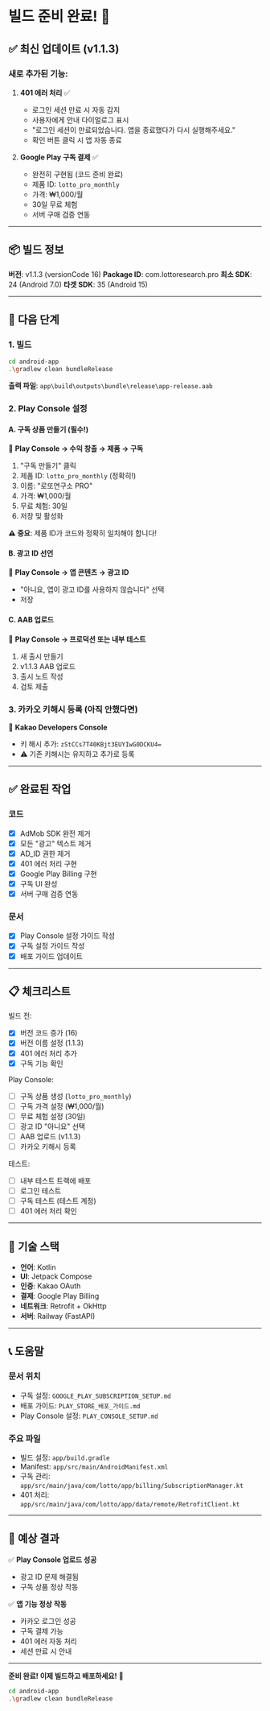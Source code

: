 # 빌드 준비 완료! 🎉

## ✅ 최신 업데이트 (v1.1.3)

### 새로 추가된 기능:

1. **401 에러 처리** ✅

   - 로그인 세션 만료 시 자동 감지
   - 사용자에게 안내 다이얼로그 표시
   - "로그인 세션이 만료되었습니다. 앱을 종료했다가 다시 실행해주세요."
   - 확인 버튼 클릭 시 앱 자동 종료

2. **Google Play 구독 결제** ✅
   - 완전히 구현됨 (코드 준비 완료)
   - 제품 ID: `lotto_pro_monthly`
   - 가격: ₩1,000/월
   - 30일 무료 체험
   - 서버 구매 검증 연동

---

## 📦 빌드 정보

**버전**: v1.1.3 (versionCode 16)
**Package ID**: com.lottoresearch.pro
**최소 SDK**: 24 (Android 7.0)
**타겟 SDK**: 35 (Android 15)

---

## 🚀 다음 단계

### 1. 빌드

```bash
cd android-app
.\gradlew clean bundleRelease
```

**출력 파일**: `app\build\outputs\bundle\release\app-release.aab`

### 2. Play Console 설정

#### A. 구독 상품 만들기 (필수!)

📍 **Play Console → 수익 창출 → 제품 → 구독**

1. "구독 만들기" 클릭
2. 제품 ID: `lotto_pro_monthly` (정확히!)
3. 이름: "로또연구소 PRO"
4. 가격: ₩1,000/월
5. 무료 체험: 30일
6. 저장 및 활성화

**⚠️ 중요**: 제품 ID가 코드와 정확히 일치해야 합니다!

#### B. 광고 ID 선언

📍 **Play Console → 앱 콘텐츠 → 광고 ID**

- "아니요, 앱이 광고 ID를 사용하지 않습니다" 선택
- 저장

#### C. AAB 업로드

📍 **Play Console → 프로덕션 또는 내부 테스트**

1. 새 출시 만들기
2. v1.1.3 AAB 업로드
3. 출시 노트 작성
4. 검토 제출

### 3. 카카오 키해시 등록 (아직 안했다면)

📍 **Kakao Developers Console**

- 키 해시 추가: `zStCCs7T40KBjt3EUYIwG0DCKU4=`
- ⚠️ 기존 키해시는 유지하고 추가로 등록

---

## ✅ 완료된 작업

### 코드

- [x] AdMob SDK 완전 제거
- [x] 모든 "광고" 텍스트 제거
- [x] AD_ID 권한 제거
- [x] 401 에러 처리 구현
- [x] Google Play Billing 구현
- [x] 구독 UI 완성
- [x] 서버 구매 검증 연동

### 문서

- [x] Play Console 설정 가이드 작성
- [x] 구독 설정 가이드 작성
- [x] 배포 가이드 업데이트

---

## 📋 체크리스트

빌드 전:

- [x] 버전 코드 증가 (16)
- [x] 버전 이름 설정 (1.1.3)
- [x] 401 에러 처리 추가
- [x] 구독 기능 확인

Play Console:

- [ ] 구독 상품 생성 (`lotto_pro_monthly`)
- [ ] 구독 가격 설정 (₩1,000/월)
- [ ] 무료 체험 설정 (30일)
- [ ] 광고 ID "아니요" 선택
- [ ] AAB 업로드 (v1.1.3)
- [ ] 카카오 키해시 등록

테스트:

- [ ] 내부 테스트 트랙에 배포
- [ ] 로그인 테스트
- [ ] 구독 테스트 (테스트 계정)
- [ ] 401 에러 처리 확인

---

## 🔧 기술 스택

- **언어**: Kotlin
- **UI**: Jetpack Compose
- **인증**: Kakao OAuth
- **결제**: Google Play Billing
- **네트워크**: Retrofit + OkHttp
- **서버**: Railway (FastAPI)

---

## 📞 도움말

### 문서 위치

- 구독 설정: `GOOGLE_PLAY_SUBSCRIPTION_SETUP.md`
- 배포 가이드: `PLAY_STORE_배포_가이드.md`
- Play Console 설정: `PLAY_CONSOLE_SETUP.md`

### 주요 파일

- 빌드 설정: `app/build.gradle`
- Manifest: `app/src/main/AndroidManifest.xml`
- 구독 관리: `app/src/main/java/com/lotto/app/billing/SubscriptionManager.kt`
- 401 처리: `app/src/main/java/com/lotto/app/data/remote/RetrofitClient.kt`

---

## 🎯 예상 결과

✅ **Play Console 업로드 성공**

- 광고 ID 문제 해결됨
- 구독 상품 정상 작동

✅ **앱 기능 정상 작동**

- 카카오 로그인 성공
- 구독 결제 가능
- 401 에러 자동 처리
- 세션 만료 시 안내

---

**준비 완료! 이제 빌드하고 배포하세요!** 🚀

```bash
cd android-app
.\gradlew clean bundleRelease
```
